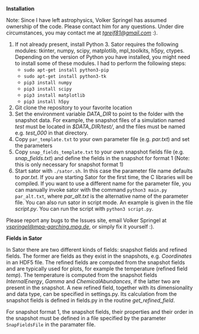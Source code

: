 **Installation**

Note: Since I have left astrophysics, Volker Springel has assumed ownership of the code. Please contact him for any questions. Under dire circumstances, you may contact me at *tgreif81@gmail.com* :).

1. If not already present, install Python 3. Sator requires the following modules: tkinter, numpy, scipy, matplotlib, mpl_toolkits, h5py, ctypes. Depending on the version of Python you have installed, you might need to install some of these modules. I had to perform the following steps:
	* `sudo apt-get install python3-pip`
	* `sudo apt-get install python3-tk`
	* `pip3 install numpy`
	* `pip3 install scipy`
	* `pip3 install matplotlib`
	* `pip3 install h5py`
2. Git clone the repository to your favorite location
3. Set the environment variable *DATA_DIR* to point to the folder with the snapshot data. For example, the snapshot files of a simulation named *test* must be located in *$DATA_DIR/test/*, and the files must be named e.g. *test_000* in that directory.
4. Copy `par_template.txt` to your own parameter file (e.g. *par.txt*) and set the parameters
5. Copy `snap_fields_template.txt` to your own snapshot fields file (e.g. *snap_fields.txt*) and define the fields in the snapshot for format 1 (Note: this is only necessary for snapshot format 1)
6. Start sator with `./sator.sh`. In this case the parameter file name defaults to *par.txt*. If you are starting Sator for the first time, the C libraries will be compiled. If you want to use a different name for the parameter file, you can manually invoke sator with the command `python3 main.py par_alt.txt`, where *par_alt.txt* is the alternative name of the parameter file. You can also run sator in script mode. An example is given in the file *script.py*. You can run the script with `python3 script.py`.

Please report any bugs to the Issues site, email Volker Springel at *vspringel@mpa-garching.mpg.de*, or simply fix it yourself :).

**Fields in Sator**

In Sator there are two different kinds of fields: snapshot fields and refined fields. The former are fields as they exist in the snapshots, e.g. *Coordinates* in an HDF5 file. The refined fields are computed from the snapshot fields and are typically used for plots, for example the temperature (refined field *temp*). The temperature is computed from the snapshot fields *InternalEnergy*, *Gamma* and *ChemicalAbundances*, if the latter two are present in the snapshot. A new refined field, together with its dimensionality and data type, can be specified in settings.py. Its calculation from the snapshot fields is defined in fields.py in the routine *get_refined_field*.

For snapshot format 1, the snapshot fields, their properties and their order in the snapshot must be defined in a file specified by the parameter `SnapFieldsFile` in the paramater file.